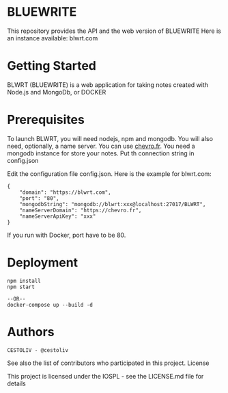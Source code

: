 # BLUEWRITE

This repository provides the API and the web version of BLUEWRITE
Here is an instance available: blwrt.com

# Getting Started

BLWRT (BLUEWRITE) is a web application for taking notes created with Node.js and MongoDb, or DOCKER

# Prerequisites

To launch BLWRT, you will need nodejs, npm and mongodb. You will also need, optionally, a name server. You can use [chevro.fr](https://chevro.fr).
You need a mongodb instance for store your notes. Put th connection string in config.json

Edit the configuration file config.json. Here is the example for blwrt.com:

    {
        "domain": "https://blwrt.com",
        "port": "80",
        "mongodbString": "mongodb://blwrt:xxx@localhost:27017/BLWRT",
        "nameServerDomain": "https://chevro.fr",
        "nameServerApiKey": "xxx"
    }

If you run with Docker, port have to be 80.

# Deployment
    npm install
    npm start

    --OR--
    docker-compose up --build -d

# Authors

    CESTOLIV - @cestoliv

See also the list of contributors who participated in this project.
License

This project is licensed under the IOSPL - see the LICENSE.md file for details